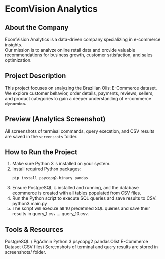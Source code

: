 # EcomVision Analytics

## About the Company
EcomVision Analytics is a data-driven company specializing in e-commerce insights.  
Our mission is to analyze online retail data and provide valuable recommendations for business growth, customer satisfaction, and sales optimization.

## Project Description
This project focuses on analyzing the Brazilian Olist E-Commerce dataset.  
We explore customer behavior, order details, payments, reviews, sellers, and product categories to gain a deeper understanding of e-commerce dynamics.

## Preview (Analytics Screenshot)
All screenshots of terminal commands, query execution, and CSV results are saved in the `screenshots` folder.

## How to Run the Project
1. Make sure Python 3 is installed on your system.
2. Install required Python packages:
   ```bash
   pip install psycopg2-binary pandas
3. Ensure PostgreSQL is installed and running, and the database ecommerce is created with all tables populated from CSV files.
4. Run the Python script to execute SQL queries and save results to CSV:
   python3 main.py
5. The script will execute all 10 predefined SQL queries and save their results in query_1.csv … query_10.csv.

## Tools & Resources
PostgreSQL / PgAdmin
Python 3
psycopg2
pandas
Olist E-Commerce Dataset (CSV files)
Screenshots of terminal and query results are stored in screenshots/ folder.
